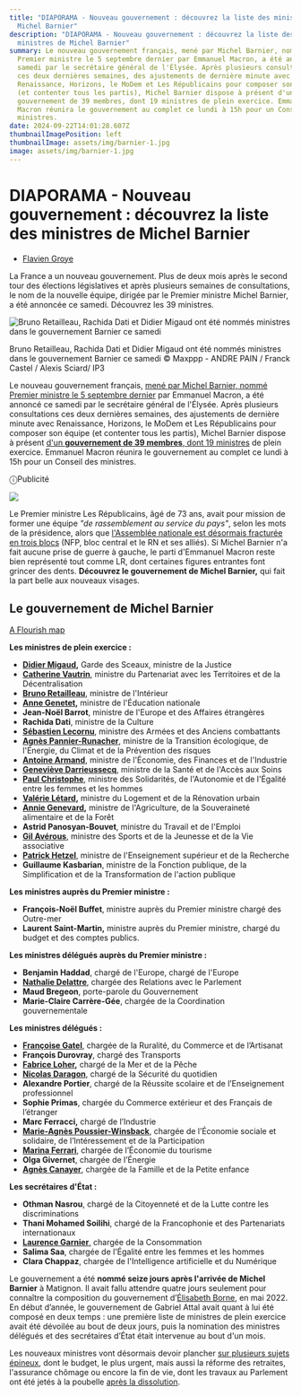 ```yaml
---
title: "DIAPORAMA - Nouveau gouvernement : découvrez la liste des ministres de
  Michel Barnier"
description: "DIAPORAMA - Nouveau gouvernement : découvrez la liste des
  ministres de Michel Barnier"
summary: Le nouveau gouvernement français, mené par Michel Barnier, nommé
  Premier ministre le 5 septembre dernier par Emmanuel Macron, a été annoncé ce
  samedi par le secrétaire général de l'Élysée. Après plusieurs consultations
  ces deux dernières semaines, des ajustements de dernière minute avec
  Renaissance, Horizons, le MoDem et Les Républicains pour composer son équipe
  (et contenter tous les partis), Michel Barnier dispose à présent d'un
  gouvernement de 39 membres, dont 19 ministres de plein exercice. Emmanuel
  Macron réunira le gouvernement au complet ce lundi à 15h pour un Conseil des
  ministres.
date: 2024-09-22T14:01:28.607Z
thumbnailImagePosition: left
thumbnailImage: assets/img/barnier-1.jpg
image: assets/img/barnier-1.jpg
---
```



# DIAPORAMA - Nouveau gouvernement : découvrez la liste des ministres de Michel Barnier



* [Flavien Groye](https://www.francebleu.fr/les-equipes/flavien-groyer)[](https://twitter.com/share?lang=fr&text=DIAPORAMA%20-%20Nouveau%20gouvernement%20:%20d%C3%A9couvrez%20la%20liste%20des%20ministres%20de%20Michel%20Barnier&url=https://www.francebleu.fr/infos/politique/diaporama-nouveau-gouvernement-decouvrez-la-liste-des-ministres-de-michel-barnier-1504347)[](mailto:?subject=DIAPORAMA%20-%20Nouveau%20gouvernement%20:%20d%C3%A9couvrez%20la%20liste%20des%20ministres%20de%20Michel%20Barnier&body=undefined%20https://www.francebleu.fr/infos/politique/diaporama-nouveau-gouvernement-decouvrez-la-liste-des-ministres-de-michel-barnier-1504347.%20Plus%20d%E2%80%99informations%20sur%20https://www.francebleu.fr.)

La France a un nouveau gouvernement. Plus de deux mois après le second tour des élections législatives et après plusieurs semaines de consultations, le nom de la nouvelle équipe, dirigée par le Premier ministre Michel Barnier, a été annoncée ce samedi. Découvrez les 39 ministres.

![Bruno Retailleau, Rachida Dati et Didier Migaud ont été nommés ministres dans le gouvernement Barnier ce samedi](https://www.francebleu.fr/s3/cruiser-production-eu3/2024/09/b6cdc7dd-6b86-49e8-a55c-6b327298b510/1200x680_sc_sc_ma-photo-1200x675-71.jpg)

Bruno Retailleau, Rachida Dati et Didier Migaud ont été nommés ministres dans le gouvernement Barnier ce samedi © Maxppp - ANDRE PAIN / Franck Castel / Alexis Sciard/ IP3

Le nouveau gouvernement français, [mené par Michel Barnier, nommé Premier ministre le 5 septembre dernier](https://www.francebleu.fr/infos/politique/gouvernement-michel-barnier-est-nomme-premier-ministre-3608468) par Emmanuel Macron, a été annoncé ce samedi par le secrétaire général de l'Élysée. Après plusieurs consultations ces deux dernières semaines, des ajustements de dernière minute avec Renaissance, Horizons, le MoDem et Les Républicains pour composer son équipe (et contenter tous les partis), Michel Barnier dispose à présent [d'un **gouvernement de 39 membres**, dont 19 ministres](https://www.francebleu.fr/infos/politique/nouveau-gouvernement-renaissance-en-force-les-lr-bien-places-ce-qu-il-faut-retenir-de-l-equipe-de-michel-barnier-5448086) de plein exercice. Emmanuel Macron réunira le gouvernement au complet ce lundi à 15h pour un Conseil des ministres.

ⓘPublicité

![](https://www.francebleu.fr/client/immutable/assets/logo-ici-sad.C8Ts0-h1.svg)

Le Premier ministre Les Républicains, âgé de 73 ans, avait pour mission de former une équipe *"de rassemblement au service du pays"*, selon les mots de la présidence, alors que [l'Assemblée nationale est désormais fracturée en trois blocs](https://www.francebleu.fr/infos/politique/legislatives-2024-ce-qu-il-faut-retenir-du-second-tour-6497141) (NFP, bloc central et le RN et ses alliés). Si Michel Barnier n'a fait aucune prise de guerre à gauche, le parti d'Emmanuel Macron reste bien représenté tout comme LR, dont certaines figures entrantes font grincer des dents. **Découvrez le gouvernement de Michel Barnier,** qui fait la part belle aux nouveaux visages.

## Le gouvernement de Michel Barnier

[A Flourish map](https://flourish.studio/visualisations/maps/?utm_source=showcase&utm_campaign=visualisation/19057951)

**Les ministres de plein exercice :**

* **[Didier Migaud](https://www.francebleu.fr/infos/politique/nouveau-gouvernement-didier-migaud-ancienne-figure-de-la-politique-en-isere-futur-ministre-de-la-justice-5458815),** Garde des Sceaux, ministre de la Justice
* **[Catherine Vautrin](https://www.francebleu.fr/infos/politique/nouveau-gouvernement-catherine-vautrin-devient-ministre-du-partenariat-avec-les-territoires-et-de-la-decentralisation-8098846)**, ministre du Partenariat avec les Territoires et de la Décentralisation
* **[Bruno Retailleau](https://www.francebleu.fr/infos/politique/nouveau-gouvernement-bruno-retailleau-du-puy-du-fou-au-ministere-de-l-interieur-un-long-pelerinage-5313327)**, ministre de l'Intérieur
* **[Anne Genetet](https://www.francebleu.fr/infos/politique/gouvernement-barnier-la-liste-des-entrants-franciliens-1005382),** ministre de l'Éducation nationale
* **Jean-Noël Barrot**, ministre de l'Europe et des Affaires étrangères
* **Rachida Dati**, ministre de la Culture
* **[Sébastien Lecornu](https://www.francebleu.fr/infos/politique/gouvernement-barnier-l-eurois-sebastien-lecornu-reste-ministre-des-armees-2442953)**, ministre des Armées et des Anciens combattants
* **[Agnès Pannier-Runacher](https://www.francebleu.fr/infos/politique/nouveau-gouvernement-agnes-pannier-runacher-deputee-du-pas-de-calais-nommee-ministre-de-la-transition-ecologique-4327874)**, ministre de la Transition écologique, de l'Énergie, du Climat et de la Prévention des risques
* **[Antoine Armand](https://www.francebleu.fr/infos/politique/nouveau-gouvernement-antoine-armand-depute-de-la-haute-savoie-est-nomme-ministre-de-l-economie-2007211)**, ministre de l'Économie, des Finances et de l'Industrie
* **[Geneviève Darrieussecq](https://www.francebleu.fr/infos/politique/nouveau-gouvernement-la-landaise-genevieve-darrieussecq-ministre-de-la-sante-7165661)**, ministre de la Santé et de l'Accès aux Soins
* **[Paul Christophe](https://www.francebleu.fr/infos/politique/nouveau-gouvernement-paul-christophe-depute-du-nord-nomme-ministre-des-solidarites-5568588)**, ministre des Solidarités, de l'Autonomie et de l'Égalité entre les femmes et les hommes
* **[Valérie Létard](https://www.francebleu.fr/infos/politique/nouveau-gouvernement-valerie-letard-deputee-du-nord-nommee-ministre-du-logement-et-de-la-renovation-urbaine-3729638),** ministre du Logement et de la Rénovation urbain
* **[Annie Genevard](https://www.francebleu.fr/infos/politique/nouveau-gouvernement-annie-genevard-devient-ministre-de-l-agriculture-7668025),** ministre de l'Agriculture, de la Souveraineté alimentaire et de la Forêt
* **Astrid Panosyan-Bouvet**, ministre du Travail et de l'Emploi
* **[Gil Avérous](https://www.francebleu.fr/infos/politique/gouvernement-barnier-gil-averous-nomme-ministre-des-sports-de-le-jeunesse-et-de-la-vie-associative-8560930)**, ministre des Sports et de la Jeunesse et de la Vie associative
* **[Patrick Hetzel](https://www.francebleu.fr/infos/politique/nouveau-gouvernement-l-alsacien-patrick-hetzel-nomme-ministre-de-l-enseignement-superieur-1601205)**, ministre de l'Enseignement supérieur et de la Recherche
* **Guillaume Kasbarian**, ministre de la Fonction publique, de la Simplification et de la Transformation de l'action publique

**Les ministres auprès du Premier ministre :**

* **François-Noël Buffet**, ministre auprès du Premier ministre chargé des Outre-mer
* **Laurent Saint-Martin,** ministre auprès du Premier ministre, chargé du budget et des comptes publics.

**Les ministres délégués auprès du Premier ministre :**

* **Benjamin Haddad**, chargé de l'Europe, chargé de l'Europe
* **[Nathalie Delattre](https://www.francebleu.fr/infos/politique/nathalie-delattre-senatrice-de-la-gironde-fait-son-entree-au-gouvernement-je-prends-cette-fonction-avec-humilite-2949000)**, chargée des Relations avec le Parlement
* **Maud Bregeon**, porte-parole du Gouvernement
* **Marie-Claire Carrère-Gée**, chargée de la Coordination gouvernementale

**Les ministres délégués :**

* **[Françoise Gatel](https://www.francebleu.fr/infos/politique/la-senatrice-bretonne-francoise-gatel-nommee-ministre-de-la-ruralite-du-commerce-et-de-l-industrie-2538660)**, chargée de la Ruralité, du Commerce et de l’Artisanat
* **François Durovray**, chargé des Transports
* **[Fabrice Loher](https://www.francebleu.fr/infos/politique/un-breton-ministre-de-la-mer-fabrice-loher-maire-de-lorient-8909555),** chargé de la Mer et de la Pêche
* **[Nicolas Daragon](https://www.francebleu.fr/infos/politique/le-maire-lr-de-valence-nicolas-daragon-entre-au-gouvernement-ministre-delegue-charge-de-la-securite-du-quotidien-2366716)**, chargé de la Sécurité du quotidien
* **Alexandre Portier**, chargé de la Réussite scolaire et de l’Enseignement professionnel
* **Sophie Primas**, chargée du Commerce extérieur et des Français de l’étranger
* **Marc Ferracci,** chargé de l’Industrie
* **[Marie-Agnès Poussier-Winsback](https://www.francebleu.fr/infos/politique/gouvernement-barnier-la-deputee-marie-agnes-poussier-winsback-nommee-aupres-du-ministre-de-l-economie-et-des-finances-1670952)**, chargée de l’Économie sociale et solidaire, de l’Intéressement et de la Participation
* **[Marina Ferrari](https://www.francebleu.fr/infos/politique/nouveau-gouvernement-la-deputee-de-savoie-marina-ferrari-passe-du-numerique-au-tourisme-8673431)**, chargée de l’Économie du tourisme
* **Olga Givernet**, chargée de l’Énergie
* **[Agnès Canayer](https://www.francebleu.fr/infos/politique/gouvernement-barnier-la-senatrice-seinomarine-agnes-canayer-nommee-aupres-du-ministre-des-solidarites-7481587)**, chargée de la Famille et de la Petite enfance

**Les secrétaires d'État :**

* **Othman Nasrou**, chargé de la Citoyenneté et de la Lutte contre les discriminations
* **Thani Mohamed Soilihi**, chargé de la Francophonie et des Partenariats internationaux
* [**Laurence Garnier**,](https://www.francebleu.fr/infos/politique/nouveau-gouvernement-laurence-garnier-nommee-secretaire-d-etat-a-la-consommation-sous-le-feu-des-critiques-9522797) chargée de la Consommation
* **Salima Saa**, chargée de l'Égalité entre les femmes et les hommes
* **Clara Chappaz**, chargée de l'Intelligence artificielle et du Numérique

Le gouvernement a été **nommé seize jours après l'arrivée de Michel Barnier** à Matignon. Il avait fallu attendre quatre jours seulement pour connaître la composition du gouvernement d’[Élisabeth Borne](https://www.francebleu.fr/infos/politique/gouvernement-elisabeth-borne-est-nommee-premiere-ministre-1652713831), en mai 2022. En début d’année, le gouvernement de Gabriel Attal avait quant à lui été composé en deux temps : une première liste de ministres de plein exercice avait été dévoilée au bout de deux jours, puis la nomination des ministres délégués et des secrétaires d’État était intervenue au bout d'un mois.

Les nouveaux ministres vont désormais devoir plancher [sur plusieurs sujets épineux](https://www.francebleu.fr/infos/politique/budget-assurance-chomage-fin-de-vie-les-dossiers-qui-attendent-michel-barnier-nouveau-premier-ministre-1839018), dont le budget, le plus urgent, mais aussi la réforme des retraites, l'assurance chômage ou encore la fin de vie, dont les travaux au Parlement ont été jetés à la poubelle [après la dissolution](https://www.francebleu.fr/infos/politique/direct-video-elections-europeennes-suivez-l-allocution-d-emmanuel-macron-9625454).

<!--EndFragment-->